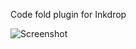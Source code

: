 Code fold plugin for Inkdrop

![Screenshot](https://raw.githubusercontent.com/moyicat/inkdrop-code-fold/master/Screenshot.png)